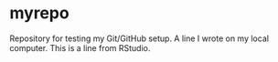 # myrepo
Repository for testing my Git/GitHub setup.
A line I wrote on my local computer.
This is a line from RStudio.
